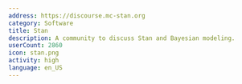 ```yaml
---
address: https://discourse.mc-stan.org
category: Software
title: Stan
description: A community to discuss Stan and Bayesian modeling.
userCount: 2860
icon: stan.png
activity: high
language: en_US
---
```

